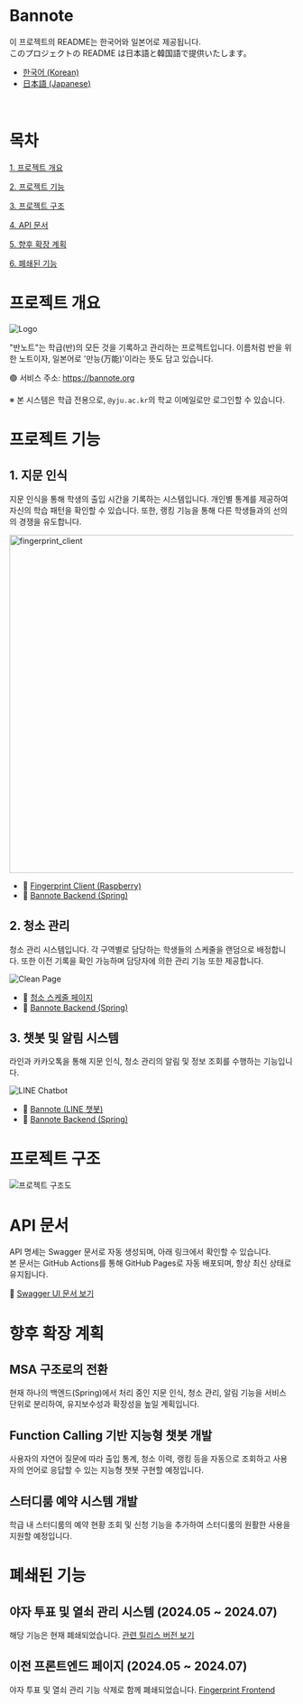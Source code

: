 # Bannote

이 프로젝트의 README는 한국어와 일본어로 제공됩니다.
<br>
このプロジェクトの README は日本語と韓国語で提供いたします。

- [한국어 (Korean)](README_ko.md)
- [日本語 (Japanese)](README.md)

<br>

# 목차

[1. 프로젝트 개요](#프로젝트-개요)

[2. 프로젝트 기능](#프로젝트-기능)

[3. 프로젝트 구조](#프로젝트-구조)

[4. API 문서](#api-문서)

[5. 향후 확장 계획](#향후-확장-계획)

[6. 폐쇄된 기능](#폐쇄된-기능)

# 프로젝트 개요

![Logo](assets/LOGO.png)

"반노트"는 학급(반)의 모든 것을 기록하고 관리하는 프로젝트입니다.
이름처럼 반을 위한 노트이자, 일본어로 '만능(万能)'이라는 뜻도 담고 있습니다.

🟢 서비스 주소: https://bannote.org

※ 본 시스템은 학급 전용으로, `@yju.ac.kr`의 학교 이메일로만 로그인할 수 있습니다.

# 프로젝트 기능

## 1. 지문 인식

지문 인식을 통해 학생의 출입 시간을 기록하는 시스템입니다.
개인별 통계를 제공하여 자신의 학습 패턴을 확인할 수 있습니다.
또한, 랭킹 기능을 통해 다른 학생들과의 선의의 경쟁을 유도합니다.

<img src="assets/ko/fingerprint_client.png" alt="fingerprint_client" width="600px">

- 🔗 [Fingerprint Client (Raspberry)](https://github.com/Bannote/Fingerprint-client)
- 🔗 [Bannote Backend (Spring)](https://github.com/kyumin1227/Fingerprint_Backend)

## 2. 청소 관리

청소 관리 시스템입니다. 각 구역별로 담당하는 학생들의 스케줄을 랜덤으로 배정합니다.
또한 이전 기록을 확인 가능하며 담당자에 의한 관리 기능 또한 제공합니다.

![Clean Page](assets/ko/clean_page.png)

- 🔗 [청소 스케줄 페이지](https://bannote.org/src/pages/clean/clean.html)
- 🔗 [Bannote Backend (Spring)](https://github.com/kyumin1227/Fingerprint_Backend)

## 3. 챗봇 및 알림 시스템

라인과 카카오톡을 통해 지문 인식, 청소 관리의 알림 및 정보 조회를 수행하는 기능입니다.

![LINE Chatbot](assets/ko/line_chatbot.png)

- 🔗 [Bannote (LINE 챗봇)](https://line.me/R/ti/p/@157fxsqo)
- 🔗 [Bannote Backend (Spring)](https://github.com/kyumin1227/Fingerprint_Backend)

# 프로젝트 구조

![프로젝트 구조도](assets/architecture-overview_ko.png)

# API 문서

API 명세는 Swagger 문서로 자동 생성되며, 아래 링크에서 확인할 수 있습니다.  
본 문서는 GitHub Actions를 통해 GitHub Pages로 자동 배포되며, 항상 최신 상태로 유지됩니다.

🔗 [Swagger UI 문서 보기](https://kyumin1227.github.io/Fingerprint_Backend)

# 향후 확장 계획

## **MSA 구조로의 전환**

현재 하나의 백엔드(Spring)에서 처리 중인 지문 인식, 청소 관리, 알림 기능을 서비스 단위로 분리하여, 유지보수성과 확장성을 높일 계획입니다.

## **Function Calling 기반 지능형 챗봇 개발**

사용자의 자연어 질문에 따라 출입 통계, 청소 이력, 랭킹 등을 자동으로 조회하고 사용자의 언어로 응답할 수 있는 지능형 챗봇 구현할 예정입니다.

## **스터디룸 예약 시스템 개발**

학급 내 스터디룸의 예약 현황 조회 및 신청 기능을 추가하여 스터디룸의 원활한 사용을 지원할 예정입니다.

# 폐쇄된 기능

## 야자 투표 및 열쇠 관리 시스템 (2024.05 ~ 2024.07)

해당 기능은 현재 폐쇄되었습니다.
[관련 릴리스 버전 보기](https://github.com/kyumin1227/Fingerprint_Backend/releases/tag/alpha)

## 이전 프론트엔드 페이지 (2024.05 ~ 2024.07)

야자 투표 및 열쇠 관리 기능 삭제로 함께 폐쇄되었습니다.
[Fingerprint Frontend](https://github.com/kyumin1227/Fingerprint_Frontend)
